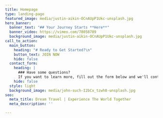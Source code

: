 ```yaml
---
title: Homepage
type: landing-page
featured_image: media/justin-aikin-OCnAUpP1Ukc-unsplash.jpg
hero_banner:
  banner_text: "## Your Journey Starts **Here**"
  banner_video: https://vimeo.com/78058789
  background_image: media/justin-aikin-OCnAUpP1Ukc-unsplash.jpg
call_to_action:
  main_button:
    heading: "# Ready to Get Started?\n"
    button_text: JOIN NOW
    hide: false
  contact_form:
    heading: |
      ### Have some questions?
      If you want to learn more, fill out the form below and we'll contact you!!!
    hide: false
  style: light
  background_image: media/john-such-I2bCx_tzwh8-unsplash.jpg
seo:
  meta_title: Dream Travel | Experience The World Together
  meta_description: ''

---
```

